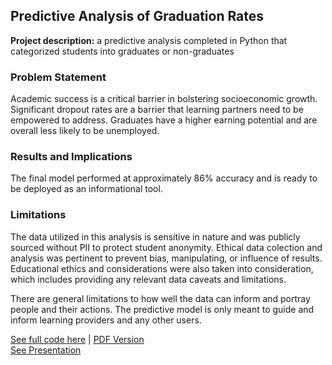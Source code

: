 ## Predictive Analysis of Graduation Rates

**Project description:** a predictive analysis completed in Python that categorized students into graduates or non-graduates

### Problem Statement

Academic success is a critical barrier in bolstering socioeconomic growth. Significant dropout rates are a barrier that learning partners need to be empowered to address. Graduates have a higher earning potential and are overall less likely to be unemployed. 

### Results and Implications

The final model performed at approximately 86% accuracy and is ready to be deployed as an informational tool.

### Limitations
The data utilized in this analysis is sensitive in nature and was publicly sourced without PII to protect student anonymity. Ethical data colection and analysis was pertinent to prevent bias, manipulating, or influence of results. Educational ethics and considerations were also taken into consideration, which includes providing any relevant data caveats and limitations. 

There are general limitations to how well the data can inform and portray people and their actions. The predictive model is only meant to guide and inform learning providers and any other users.


[See full code here](https://github.com/aszimmer/aszimmer.github.io/blob/master/Project06/Project06.ipynb) | [PDF Version](https://github.com/aszimmer/aszimmer.github.io/blob/master/Project06/Project06.pdf) <br>
[See Presentation](https://github.com/aszimmer/aszimmer.github.io/blob/master/Project06/Project06%20-%20deck.pdf)


